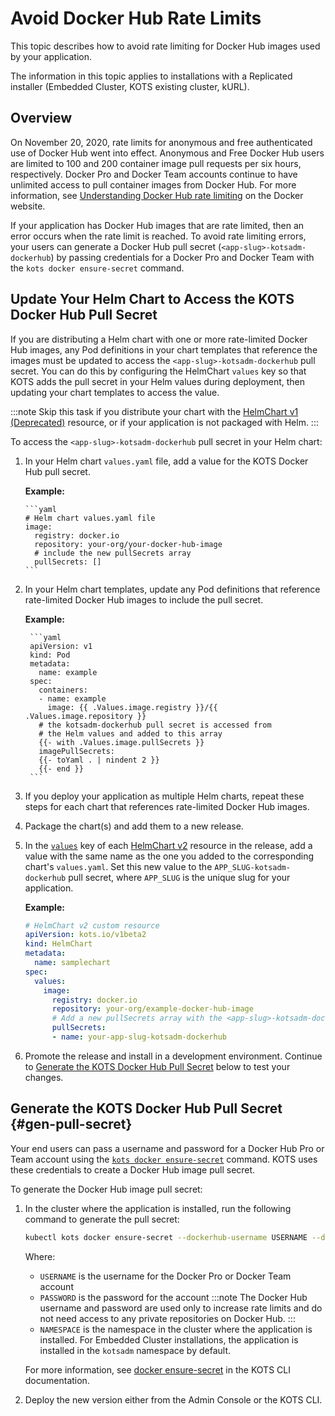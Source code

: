 # Avoid Docker Hub Rate Limits

This topic describes how to avoid rate limiting for Docker Hub images used by your application.

The information in this topic applies to installations with a Replicated installer (Embedded Cluster, KOTS existing cluster, kURL).

## Overview

On November 20, 2020, rate limits for anonymous and free authenticated use of Docker Hub went into effect.
Anonymous and Free Docker Hub users are limited to 100 and 200 container image pull requests per six hours, respectively.
Docker Pro and Docker Team accounts continue to have unlimited access to pull container images from Docker Hub. For more information, see [Understanding Docker Hub rate limiting](https://www.docker.com/increase-rate-limits) on the Docker website.

If your application has Docker Hub images that are rate limited, then an error occurs when the rate limit is reached. To avoid rate limiting errors, your users can generate a Docker Hub pull secret (`<app-slug>-kotsadm-dockerhub`) by passing credentials for a Docker Pro and Docker Team with the `kots docker ensure-secret` command.

## Update Your Helm Chart to Access the KOTS Docker Hub Pull Secret

If you are distributing a Helm chart with one or more rate-limited Docker Hub images, any Pod definitions in your chart templates that reference the images must be updated to access the `<app-slug>-kotsadm-dockerhub` pull secret. You can do this by configuring the HelmChart `values` key so that KOTS adds the pull secret in your Helm values during deployment, then updating your chart templates to access the value.

:::note
Skip this task if you distribute your chart with the [HelmChart v1 (Deprecated)](/reference/custom-resource-helmchart) resource, or if your application is not packaged with Helm.
:::

To access the `<app-slug>-kotsadm-dockerhub` pull secret in your Helm chart:

1. In your Helm chart `values.yaml` file, add a value for the KOTS Docker Hub pull secret.

     **Example:**

       ```yaml
       # Helm chart values.yaml file
       image:
         registry: docker.io
         repository: your-org/your-docker-hub-image
         # include the new pullSecrets array
         pullSecrets: []
       ```

1. In your Helm chart templates, update any Pod definitions that reference rate-limited Docker Hub images to include the pull secret.

     **Example:**

        ```yaml
        apiVersion: v1
        kind: Pod
        metadata:
          name: example
        spec:
          containers:
          - name: example
            image: {{ .Values.image.registry }}/{{ .Values.image.repository }}
          # the kotsadm-dockerhub pull secret is accessed from
          # the Helm values and added to this array  
          {{- with .Values.image.pullSecrets }}
          imagePullSecrets:
          {{- toYaml . | nindent 2 }}
          {{- end }}
        ```

1. If you deploy your application as multiple Helm charts, repeat these steps for each chart that references rate-limited Docker Hub images.

1. Package the chart(s) and add them to a new release.

1. In the [`values`](/reference/custom-resource-helmchart-v2#values) key of each [HelmChart v2](/reference/custom-resource-helmchart-v2) resource in the release, add a value with the same name as the one you added to the corresponding chart's `values.yaml`. Set this new value to the `APP_SLUG-kotsadm-dockerhub` pull secret, where `APP_SLUG` is the unique slug for your application.

      **Example:**

      ```yaml
      # HelmChart v2 custom resource
      apiVersion: kots.io/v1beta2
      kind: HelmChart
      metadata:
        name: samplechart
      spec:
        values:
          image:
            registry: docker.io
            repository: your-org/example-docker-hub-image
            # Add a new pullSecrets array with the <app-slug>-kotsadm-dockerhub pull secret
            pullSecrets:
            - name: your-app-slug-kotsadm-dockerhub
      ```

1. Promote the release and install in a development environment. Continue to [Generate the KOTS Docker Hub Pull Secret](#gen-pull-secret) below to test your changes.              

## Generate the KOTS Docker Hub Pull Secret {#gen-pull-secret}

Your end users can pass a username and password for a Docker Hub Pro or Team account using the [`kots docker ensure-secret`](/reference/kots-cli-docker-ensure-secret) command. KOTS uses these credentials to create a Docker Hub image pull secret.

To generate the Docker Hub image pull secret: 

1. In the cluster where the application is installed, run the following command to generate the pull secret:

     ```bash
     kubectl kots docker ensure-secret --dockerhub-username USERNAME --dockerhub-password PASSWORD --namespace NAMESPACE
     ```

     Where:
      * `USERNAME` is the username for the Docker Pro or Docker Team account
      * `PASSWORD` is the password for the account
        :::note
        The Docker Hub username and password are used only to increase rate limits and do not need access to any private repositories on Docker Hub.
        :::
      * `NAMESPACE` is the namespace in the cluster where the application is installed. For Embedded Cluster installations, the application is installed in the `kotsadm` namespace by default.

      For more information, see [docker ensure-secret](/reference/kots-cli-docker-ensure-secret) in the KOTS CLI documentation.

1. Deploy the new version either from the Admin Console or the KOTS CLI.
